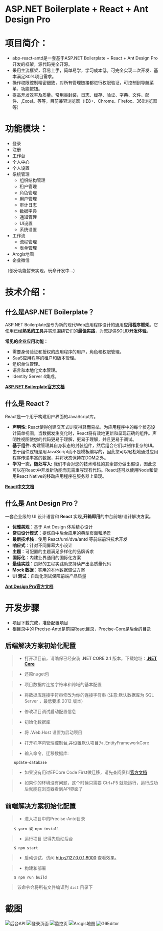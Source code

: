 ﻿# ASP.NET Boilerplate + React + Ant Design Pro

# 项目简介：

* abp-react-antd是一套基于ASP.NET Boilerplate + React + Ant Design Pro开发的框架，源代码完全开源。
* 采用主流框架，容易上手，简单易学，学习成本低。可完全实现二次开发、基本满足80%项目需求。
* 操作权限控制精密细致，对所有管理链接都进行权限验证，可控制到导航菜单、功能按钮。
* 提高开发效率及质量。常用类封装，日志、缓存、验证、字典、文件、邮件、,Excel。等等，目前兼容浏览器（IE8+、Chrome、Firefox、360浏览器等）

# 功能模块：

- 登录
- 注册
- 工作台
- 个人中心
- 个人设置
- 系统管理
  - 组织结构管理
  - 租户管理
  - 角色管理
  - 用户管理
  - 审计日志
  - 数据字典
  - 通知管理
  - UI设置
  - 系统设置
- 工作流
  - 流程管理
  - 表单管理
- Arcgis地图
- 企业微信

（部分功能暂未实现，玩命开发中...）

# 技术介绍：

## 什么是ASP.NET Boilerplate？

ASP.NET Boilerplate是专为新的现代Web应用程序设计的通用**应用程序框架**。它使用已经**熟悉的工具**并实现围绕它们的**最佳实践**，为您提供SOLID**开发体验**。

**常见的企业应用功能：**
* 需要身份验证和授权的应用程序的用户，角色和权限管理。
* SaaS应用程序的租户和版本管理。
* 组织单位管理。
* 语言和本地化文本管理。
* Identity Server 4集成。

<a href="https://aspnetboilerplate.com/Pages/Documents/Module-System" target="_blank">**ASP.NET Boilerplate官方文档**</a>

## 什么是 React？

React是一个用于构建用户界面的JavaScript库。

* **声明性:** React使得创建交互式UI变得轻而易举。为应用程序中的每个状态设计简单视图，当数据发生变化时，React将有效地更新和呈现正确的组件。声明性视图使您的代码更易于理解，更易于理解，并且更易于调试。
* **基于组件:** 构建管理其自身状态的封装组件，然后组合它们以制作复杂的UI。由于组件逻辑是用JavaScript而不是模板编写的，因此您可以轻松地通过应用程序传递丰富的数据，并将状态保持在DOM之外。
* **学习一次，随处写入:** 我们不会对您的技术堆栈的其余部分做出假设，因此您可以在React中开发新功能而无需重写现有代码。React还可以使用Node和使用React Native的移动应用程序在服务器上呈现。

<a href="https://react.docschina.org/docs/hello-world.html" target="_blank">**React中文文档**</a>

## 什么是 Ant Design Pro？

一套企业级的 UI 设计语言和 **React** 实现,**开箱即用**的中台前端/设计解决方案。
* **优雅美观**：基于 Ant Design 体系精心设计
* **常见设计模式**：提炼自中后台应用的典型页面和场景
* **最新技术栈**：使用 React/umi/dva/antd 等前端前沿技术开发
* **响应式**：针对不同屏幕大小设计
* **主题**：可配置的主题满足多样化的品牌诉求
* **国际化**：内建业界通用的国际化方案
* **最佳实践**：良好的工程实践助您持续产出高质量代码
* **Mock 数据**：实用的本地数据调试方案
* **UI 测试**：自动化测试保障前端产品质量

<a href="https://pro.ant.design/docs/getting-started-cn" target="_blank">**Ant Design Pro官方文档**</a>

# 开发步骤

* 项目下载完成，准备配置项目
* 根目录中的 Precise-Antd是前端React目录，Precise-Core是后台的目录

## 后端解决方案初始化配置
>* 打开项目前，请确保已经安装 **.NET CORE 2.1** 版本，下载地址：<a href="https://dotnet.microsoft.com/download/dotnet-core/2.1" target="_blank">**.NET Core**</a>

>* 还原nuget包

>* 项目数据库连接字符串和跨域的基本配置

>* 将数据库连接字符串修改为你的连接字符串 (注意:默认数据库为 SQL Server ，最低要求 2012 版本)

>* 修改项目调试启动配置信息

>* 初始化数据库

>* 将 .Web.Host 设置为启动项目

>* 打开程序包管理控制台,并设置默认项目为 .EntityFrameworkCore

>* 输入命令，迁移数据库: 
```
    update-database
```
>* 如果没有用过EFCore Code First做迁移，请先查阅资料<a href="https://docs.microsoft.com/zh-cn/ef/core/managing-schemas/migrations/" target="_blank">官方文档</a>

>* 如果你的环境没有问题，这个时候只需要 Ctrl+F5 就能运行，运行成功后就能在浏览器看到API界面了

## 前端解决方案初始化配置
>* 进入项目中的Precise-Antd目录
```
    $ yarn 或 npm install
```

>* 运行项目
>记得先启动后台
```
    $ npm start
```
>* 启动调试，访问  <a href="http://127.0.0.1:8000" target="_blank">http://127.0.0.1:8000</a> 查看效果。

>* 构建和部署
```
    $ npm run build
```
>该命令会将所有文件编译到 `dist` 目录下

# 截图
![后台API](https://github.com/zhang8043/abp-react-antd/blob/master/Precise-Antd/src/assets/rendering/1547774802.jpg)
![登录页面](https://github.com/zhang8043/abp-react-antd/blob/master/Precise-Antd/src/assets/rendering/1547775725.jpg)
![监控页](https://github.com/zhang8043/abp-react-antd/blob/master/Precise-Antd/src/assets/rendering/1547775726.jpg)
![Arcgis地图](https://github.com/zhang8043/abp-react-antd/blob/master/Precise-Antd/src/assets/rendering/1547775803.jpg)
![G6Editor](https://github.com/zhang8043/abp-react-antd/blob/master/Precise-Antd/src/assets/rendering/1547775926.jpg)
